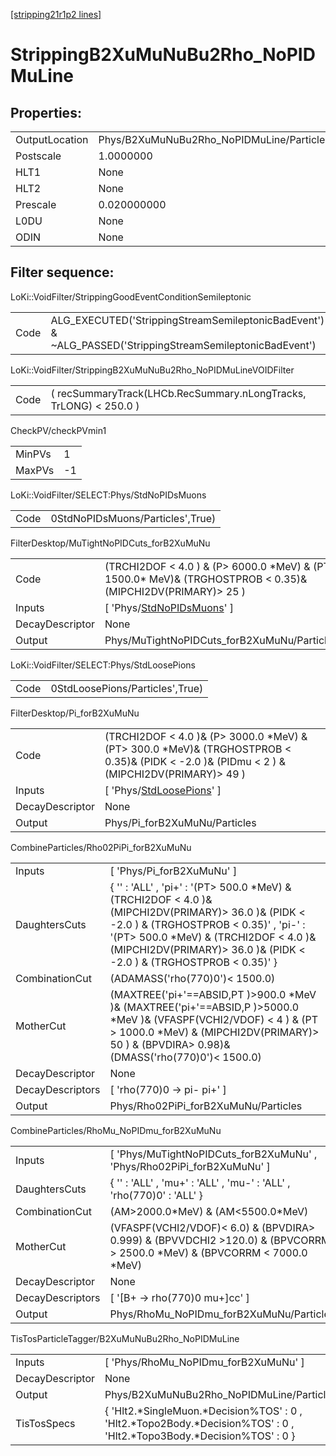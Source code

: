 [[stripping21r1p2 lines]](./stripping21r1p2-index)

# StrippingB2XuMuNuBu2Rho_NoPIDMuLine

## Properties:

|                |                                           |
|----------------|-------------------------------------------|
| OutputLocation | Phys/B2XuMuNuBu2Rho_NoPIDMuLine/Particles |
| Postscale      | 1.0000000                                 |
| HLT1           | None                                      |
| HLT2           | None                                      |
| Prescale       | 0.020000000                               |
| L0DU           | None                                      |
| ODIN           | None                                      |

## Filter sequence:

LoKi::VoidFilter/StrippingGoodEventConditionSemileptonic

|      |                                                                                                          |
|------|----------------------------------------------------------------------------------------------------------|
| Code | ALG_EXECUTED('StrippingStreamSemileptonicBadEvent') & ~ALG_PASSED('StrippingStreamSemileptonicBadEvent') |

LoKi::VoidFilter/StrippingB2XuMuNuBu2Rho_NoPIDMuLineVOIDFilter

|      |                                                                   |
|------|-------------------------------------------------------------------|
| Code | ( recSummaryTrack(LHCb.RecSummary.nLongTracks, TrLONG) \< 250.0 ) |

CheckPV/checkPVmin1

|        |     |
|--------|-----|
| MinPVs | 1   |
| MaxPVs | -1  |

LoKi::VoidFilter/SELECT:Phys/StdNoPIDsMuons

|      |                                  |
|------|----------------------------------|
| Code | 0StdNoPIDsMuons/Particles',True) |

FilterDesktop/MuTightNoPIDCuts_forB2XuMuNu

|                 |                                                                                                                   |
|-----------------|-------------------------------------------------------------------------------------------------------------------|
| Code            | (TRCHI2DOF \< 4.0 ) & (P\> 6000.0 \*MeV) & (PT\> 1500.0\* MeV)& (TRGHOSTPROB \< 0.35)& (MIPCHI2DV(PRIMARY)\> 25 ) |
| Inputs          | [ 'Phys/[StdNoPIDsMuons](./stripping21r1p2-commonparticles-stdnopidsmuons)' ]                                   |
| DecayDescriptor | None                                                                                                              |
| Output          | Phys/MuTightNoPIDCuts_forB2XuMuNu/Particles                                                                       |

LoKi::VoidFilter/SELECT:Phys/StdLoosePions

|      |                                 |
|------|---------------------------------|
| Code | 0StdLoosePions/Particles',True) |

FilterDesktop/Pi_forB2XuMuNu

|                 |                                                                                                                                                  |
|-----------------|--------------------------------------------------------------------------------------------------------------------------------------------------|
| Code            | (TRCHI2DOF \< 4.0 )& (P\> 3000.0 \*MeV) & (PT\> 300.0 \*MeV)& (TRGHOSTPROB \< 0.35)& (PIDK \< -2.0 )& (PIDmu \< 2 ) & (MIPCHI2DV(PRIMARY)\> 49 ) |
| Inputs          | [ 'Phys/[StdLoosePions](./stripping21r1p2-commonparticles-stdloosepions)' ]                                                                    |
| DecayDescriptor | None                                                                                                                                             |
| Output          | Phys/Pi_forB2XuMuNu/Particles                                                                                                                    |

CombineParticles/Rho02PiPi_forB2XuMuNu

|                  |                                                                                                                                                                                                                                                                        |
|------------------|------------------------------------------------------------------------------------------------------------------------------------------------------------------------------------------------------------------------------------------------------------------------|
| Inputs           | [ 'Phys/Pi_forB2XuMuNu' ]                                                                                                                                                                                                                                            |
| DaughtersCuts    | { '' : 'ALL' , 'pi+' : '(PT\> 500.0 \*MeV) & (TRCHI2DOF \< 4.0 )& (MIPCHI2DV(PRIMARY)\> 36.0 )& (PIDK \< -2.0 ) & (TRGHOSTPROB \< 0.35)' , 'pi-' : '(PT\> 500.0 \*MeV) & (TRCHI2DOF \< 4.0 )& (MIPCHI2DV(PRIMARY)\> 36.0 )& (PIDK \< -2.0 ) & (TRGHOSTPROB \< 0.35)' } |
| CombinationCut   | (ADAMASS('rho(770)0')\< 1500.0)                                                                                                                                                                                                                                        |
| MotherCut        | (MAXTREE('pi+'==ABSID,PT )\>900.0 \*MeV )& (MAXTREE('pi+'==ABSID,P )\>5000.0 \*MeV )& (VFASPF(VCHI2/VDOF) \< 4 ) & (PT \> 1000.0 \*MeV) & (MIPCHI2DV(PRIMARY)\> 50 ) & (BPVDIRA\> 0.98)& (DMASS('rho(770)0')\< 1500.0)                                                 |
| DecayDescriptor  | None                                                                                                                                                                                                                                                                   |
| DecayDescriptors | [ 'rho(770)0 -\> pi- pi+' ]                                                                                                                                                                                                                                          |
| Output           | Phys/Rho02PiPi_forB2XuMuNu/Particles                                                                                                                                                                                                                                   |

CombineParticles/RhoMu_NoPIDmu_forB2XuMuNu

|                  |                                                                                                                                |
|------------------|--------------------------------------------------------------------------------------------------------------------------------|
| Inputs           | [ 'Phys/MuTightNoPIDCuts_forB2XuMuNu' , 'Phys/Rho02PiPi_forB2XuMuNu' ]                                                       |
| DaughtersCuts    | { '' : 'ALL' , 'mu+' : 'ALL' , 'mu-' : 'ALL' , 'rho(770)0' : 'ALL' }                                                           |
| CombinationCut   | (AM\>2000.0\*MeV) & (AM\<5500.0\*MeV)                                                                                          |
| MotherCut        | (VFASPF(VCHI2/VDOF)\< 6.0) & (BPVDIRA\> 0.999) & (BPVVDCHI2 \>120.0) & (BPVCORRM \> 2500.0 \*MeV) & (BPVCORRM \< 7000.0 \*MeV) |
| DecayDescriptor  | None                                                                                                                           |
| DecayDescriptors | [ '[B+ -\> rho(770)0 mu+]cc' ]                                                                                             |
| Output           | Phys/RhoMu_NoPIDmu_forB2XuMuNu/Particles                                                                                       |

TisTosParticleTagger/B2XuMuNuBu2Rho_NoPIDMuLine

|                 |                                                                                                                            |
|-----------------|----------------------------------------------------------------------------------------------------------------------------|
| Inputs          | [ 'Phys/RhoMu_NoPIDmu_forB2XuMuNu' ]                                                                                     |
| DecayDescriptor | None                                                                                                                       |
| Output          | Phys/B2XuMuNuBu2Rho_NoPIDMuLine/Particles                                                                                  |
| TisTosSpecs     | { 'Hlt2.\*SingleMuon.\*Decision%TOS' : 0 , 'Hlt2.\*Topo2Body.\*Decision%TOS' : 0 , 'Hlt2.\*Topo3Body.\*Decision%TOS' : 0 } |
